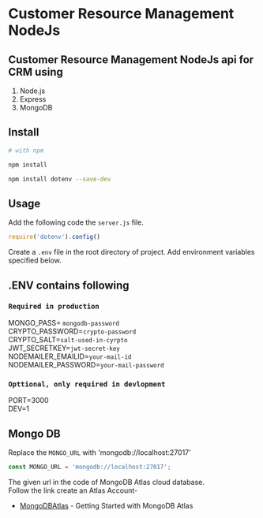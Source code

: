 # Customer Resource Management NodeJs

## Customer Resource Management NodeJs api for CRM using

1. Node.js
2. Express
3. MongoDB

## Install

```bash
# with npm

npm install

npm install dotenv --save-dev

```

## Usage

Add the following code the `server.js` file.

```javascript
require('dotenv').config()
```

Create a `.env` file in the root directory of project. Add
environment variables specified below.

## .ENV contains following

### `Required in production`
MONGO_PASS= `mongodb-password`<br>
CRYPTO_PASSWORD=`crypto-password`<br>
CRYPTO_SALT=`salt-used-in-cyrpto`<br>
JWT_SECRETKEY=`jwt-secret-key`<br>
NODEMAILER_EMAILID=`your-mail-id`<br>
NODEMAILER_PASSWORD=`your-mail-password`<br>

### `Opttional, only required in devlopment`
PORT=3000<br>
DEV=1

## Mongo DB 

Replace the `MONGO_URL` with 'mongodb://localhost:27017'

```javascript
const MONGO_URL = 'mongodb://localhost:27017';
```

The given url in the code of MongoDB Atlas cloud database.<br>
Follow the link create an Atlas Account- <br>

* [MongoDBAtlas][] - Getting Started with MongoDB Atlas

## 

[MongoDBAtlas]: https://docs.atlas.mongodb.com/getting-started/


